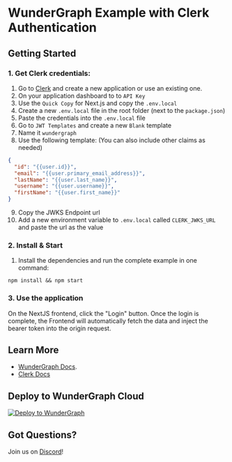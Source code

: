 # WunderGraph Example with Clerk Authentication

## Getting Started

### 1. Get Clerk credentials:

1. Go to [Clerk](https://clerk.com/) and create a new application or use an existing one.
2. On your application dashboard to to `API Key`
3. Use the `Quick Copy` for Next.js and copy the `.env.local`
4. Create a new `.env.local` file in the root folder (next to the `package.json`)
5. Paste the credentials into the `.env.local` file
6. Go to `JWT Templates` and create a new `Blank` template
7. Name it `wundergraph`
8. Use the following template: (You can also include other claims as needed)

```json
{
  "id": "{{user.id}}",
  "email": "{{user.primary_email_address}}",
  "lastName": "{{user.last_name}}",
  "username": "{{user.username}}",
  "firstName": "{{user.first_name}}"
}
```

9. Copy the JWKS Endpoint url
10. Add a new environment variable to `.env.local` called `CLERK_JWKS_URL` and paste the url as the value

### 2. Install & Start

1. Install the dependencies and run the complete example in one command:

```shell
npm install && npm start
```

### 3. Use the application

On the NextJS frontend, click the "Login" button.
Once the login is complete, the Frontend will automatically fetch the data and inject the bearer token into the origin request.

## Learn More

- [WunderGraph Docs](https://docs.wundergraph.com/docs/auth/token-based-auth/clerk).
- [Clerk Docs](https://clerk.com/docs)

## Deploy to WunderGraph Cloud

[![Deploy to WunderGraph](https://wundergraph.com/button)](https://cloud.wundergraph.com/new/clone?templateName=nextjs-clerk)

## Got Questions?

Join us on [Discord](https://wundergraph.com/discord)!
